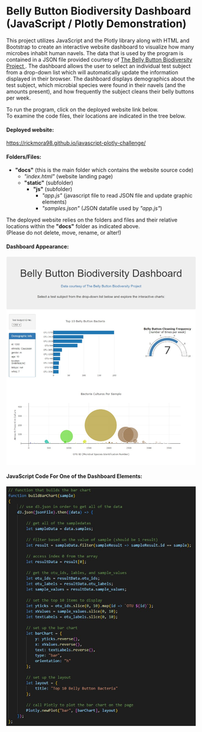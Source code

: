 <h1> Belly Button Biodiversity Dashboard <br> (JavaScript / Plotly Demonstration) </h1>

This project utilizes JavaScript and the Plotly library along with HTML and Bootstrap to create an interactive website dashboard to 
visualize how many microbes inhabit human navels. The data that is used by the program is contained in a JSON file provided courtesy of
<a href="http://robdunnlab.com/projects/belly-button-biodiversity"> The Belly Button Biodiversity Project </a>.  The dashboard allows the 
user to select an individual test subject from a drop-down list which will automatically update the information displayed in their
browser.  The dashboard displays demographics about the test subject, which microbial species were found in their navels (and the amounts
present), and how frequently the subject cleans their belly buttons per week.

To run the program, click on the deployed website link below. <br>
To examine the code files, their locations are indicated in the tree below.

#### Deployed website: <br>

https://rickmora98.github.io/javascript-plotly-challenge/ <br>

#### Folders/Files:

+ **"docs"** (this is the main folder which contains the website source code) <br>
	- *"index.html"* (website landing page) <br>
	- **"static"** (subfolder) <br>
		- **"js"** (subfolder) <br>
			- *"app.js"* (javascript file to read JSON file and update graphic elements) <br>
			- *"samples.json"* (JSON datafile used by *"app.js"*)
	
The deployed website relies on the folders and files and their relative locations within the **"docs"** folder as indicated above. <br>
(Please do not delete, move, rename, or alter!)

#### Dashboard Appearance:
<img src="/images/DashboardExample.jpg">

#### JavaScript Code For One of the Dashboard Elements:
<img src="/images/CodeSample.jpg">
